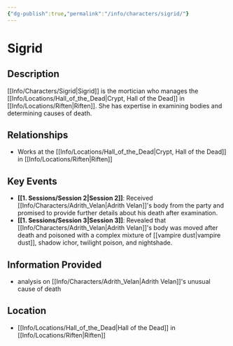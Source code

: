 ```yaml
---
{"dg-publish":true,"permalink":"/info/characters/sigrid/"}
---
```


# Sigrid

## Description
[[Info/Characters/Sigrid\|Sigrid]] is the mortician who manages the [[Info/Locations/Hall_of_the_Dead\|Crypt, Hall of the Dead]] in [[Info/Locations/Riften\|Riften]]. She has expertise in examining bodies and determining causes of death.

## Relationships
- Works at the [[Info/Locations/Hall_of_the_Dead\|Crypt, Hall of the Dead]] in [[Info/Locations/Riften\|Riften]]

## Key Events
- **[[1. Sessions/Session 2\|Session 2]]**: Received [[Info/Characters/Adrith_Velan\|Adrith Velan]]'s body from the party and promised to provide further details about his death after examination.
- **[[1. Sessions/Session 3\|Session 3]]**: Revealed that [[Info/Characters/Adrith_Velan\|Adrith Velan]]'s body was moved after death and poisoned with a complex mixture of [[vampire dust\|vampire dust]], shadow ichor, twilight poison, and nightshade.

## Information Provided
- analysis on [[Info/Characters/Adrith_Velan\|Adrith Velan]]'s unusual cause of death

## Location
- [[Info/Locations/Hall_of_the_Dead\|Hall of the Dead]] in [[Info/Locations/Riften\|Riften]]